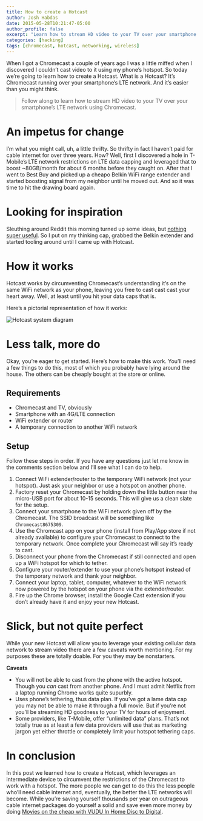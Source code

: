 ```yaml
---
title: How to create a Hotcast
author: Josh Habdas
date: 2015-05-28T10:21:47-05:00
author_profile: false
excerpt: "Learn how to stream HD video to your TV over your smartphone’s LTE network using Chromecast."
categories: [hacking]
tags: [chromecast, hotcast, networking, wireless]
---
```


When I got a Chromecast a couple of years ago I was a little miffed when I discovered I couldn’t cast video to it using my phone’s hotspot. So today we’re going to learn how to create a Hotcast. What is a Hotcast? It’s Chromecast running over your smartphone’s LTE network. And it’s easier than you might think.

> Follow along to learn how to stream HD video to your TV over your smartphone’s LTE network using Chromecast.

# An impetus for change

I’m what you might call, uh, a little thrifty. So thrifty in fact I haven’t paid for cable internet for over three years. How? Well, first I discovered a hole in T-Mobile’s LTE network restrictions on LTE data capping and leveraged that to boost ~80GB/month for about 6 months before they caught on. After that I went to Best Buy and picked up a cheapo Belkin WiFi range extender and started boosting signal from my neighbor until he moved out. And so it was time to hit the drawing board again.

# Looking for inspiration

Sleuthing around Reddit this morning turned up some ideas, but [nothing super useful](http://www.reddit.com/r/Chromecast/comments/1lackz/using_chromecast_in_a_routerless_household_where/). So I put on my thinking cap, grabbed the Belkin extender and started tooling around until I came up with Hotcast.

# How it works

Hotcast works by circumventing Chromecast’s understanding it’s on the same WiFi network as your phone, leaving you free to cast cast cast your heart away. Well, at least until you hit your data caps that is.

Here’s a pictorial representation of how it works:

![Hotcast system diagram](http://www.gliffy.com/go/publish/image/8221351/L.png)

# Less talk, more do

Okay, you’re eager to get started. Here’s how to make this work. You’ll need a few things to do this, most of which you probably have lying around the house. The others can be cheaply bought at the store or online.

## Requirements

- Chromecast and TV, obviously
- Smartphone with an 4G/LTE connection
- WiFi extender or router
- A temporary connection to another WiFi network

## Setup

Follow these steps in order. If you have any questions just let me know in the comments section below and I’ll see what I can do to help.

1. Connect WiFi extender/router to the temporary WiFi network (not your hotspot). Just ask your neighbor or use a hotspot on another phone.
2. Factory reset your Chromecast by holding down the little button near the micro-USB port for about 10-15 seconds. This will give us a clean slate for the setup.
3. Connect your smartphone to the WiFi network given off by the Chromecast. The SSID broadcast will be something like `Chromecast8675309`.
4. Use the Chromcast app on your phone (install from Play/App store if not already available) to configure your Chromecast to connect to the temporary network. Once complete your Chromecast will say it’s ready to cast.
5. Disconnect your phone from the Chromecast if still connected and open up a WiFi hotspot for which to tether.
6. Configure your router/extender to use your phone’s hotspot instead of the temporary network and thank your neighbor.
7. Connect your laptop, tablet, computer, whatever to the WiFi network now powered by the hotspot on your phone via the extender/router.
8. Fire up the Chrome browser, install the Google Cast extension if you don’t already have it and enjoy your new Hotcast.

# Slick, but not quite perfect

While your new Hotcast will allow you to leverage your existing cellular data network to stream video there are a few caveats worth mentioning. For my purposes these are totally doable. For you they may be nonstarters.

**Caveats**

- You will not be able to cast from the phone with the active hotspot. Though you *can* cast from another phone. And I must admit Netflix from a laptop running Chrome works quite supurbly.
- Uses phone’s tethering, thus data plan. If you’ve got a lame data cap you may not be able to make it through a full movie. But if you’re not you’ll be streaming HD goodness to your TV for hours of enjoyment.
- Some providers, like T-Mobile, offer “unlimited data” plans. That’s not totally true as at least a few data providers will use that as marketing jargon yet either throttle or completely limit your hotspot tethering caps.

# In conclusion

In this post we learned how to create a Hotcast, which leverages an intermediate device to circumvent the restrictions of the Chromecast to work with a hotspot. The more people we can get to do this the less people who’ll need cable internet and, eventually, the better the LTE networks will become. While you’re saving yourself thousands per year on outrageous cable internet packages do yourself a solid and save even more money by doing [Movies on the cheap with VUDU In Home Disc to Digital](/movies-on-the-cheap-with-vudu-in-home-disc-to-digital/).
